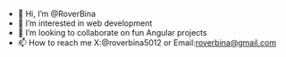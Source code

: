 - 👋 Hi, I’m @RoverBina
- 👀 I’m interested in web development
- 💞️ I’m looking to collaborate on fun Angular projects
- 📫 How to reach me X:@roverbina5012 or Email:roverbina@gmail.com

<!---
RoverBina/RoverBina is a ✨ special ✨ repository because its `README.md` (this file) appears on your GitHub profile.
You can click the Preview link to take a look at your changes.
--->
